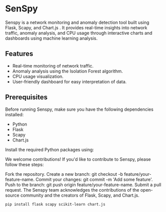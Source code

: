 # SenSpy
Senspy is a network monitoring and anomaly detection tool built using Flask, Scapy, and Chart.js . It provides real-time insights into network traffic, anomaly analysis, and CPU usage through interactive charts and dashboards using machine learning analysis.
## Features

- Real-time monitoring of network traffic.
- Anomaly analysis using the Isolation Forest algorithm.
- CPU usage visualization.
- User-friendly dashboard for easy interpretation of data.

## Prerequisites

Before running Senspy, make sure you have the following dependencies installed:

- Python
- Flask
- Scapy
- Chart.js

Install the required Python packages using:

We welcome contributions! If you'd like to contribute to Senspy, please follow these steps:

Fork the repository.
Create a new branch: git checkout -b feature/your-feature-name.
Commit your changes: git commit -m 'Add some feature'.
Push to the branch: git push origin feature/your-feature-name.
Submit a pull request.
The Senspy team acknowledges the contributions of the open-source community and the creators of Flask, Scapy, and Chart.js.

```bash
pip install flask scapy scikit-learn chart.js




